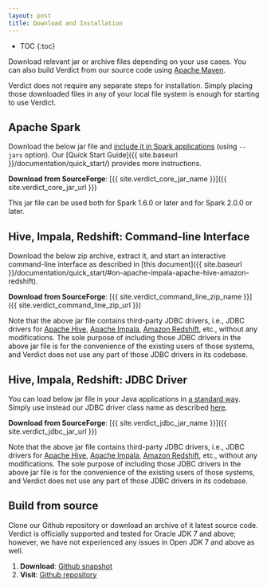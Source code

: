 ```yaml
---
layout: post
title: Download and Installation
---
```


* TOC
{:toc}

Download relevant jar or archive files depending on your use cases. You can also build Verdict from our source code using [Apache Maven](https://maven.apache.org/).

Verdict does not require any separate steps for installation. Simply placing those downloaded files in any of your local file system is enough for starting to use Verdict.


## Apache Spark

Download the below jar file and [include it in Spark applications](https://spark.apache.org/docs/latest/submitting-applications.html#advanced-dependency-management) (using `--jars` option). Our [Quick Start Guide]({{ site.baseurl }}/documentation/quick_start/) provides more instructions.

**Download from SourceForge**: [{{ site.verdict_core_jar_name }}]({{ site.verdict_core_jar_url }})

This jar file can be used both for Spark 1.6.0 or later and for Spark 2.0.0 or later.


## Hive, Impala, Redshift: Command-line Interface

Download the below zip archive, extract it, and start an interactive command-line interface as described in [this document]({{ site.baseurl }}/documentation/quick_start/#on-apache-impala-apache-hive-amazon-redshift).

**Download from SourceForge**: [{{ site.verdict_command_line_zip_name }}]({{ site.verdict_command_line_zip_url }})

Note that the above jar file contains third-party JDBC drivers, i.e., JDBC drivers for [Apache Hive](https://www.cloudera.com/downloads/connectors/hive/jdbc/2-5-4.html), [Apache Impala](https://www.cloudera.com/downloads/connectors/impala/jdbc/2-5-41.html), [Amazon Redshift](http://docs.aws.amazon.com/redshift/latest/mgmt/configure-jdbc-connection.html#download-jdbc-driver), etc., without any modifications. The sole purpose of including those JDBC drivers in the above jar file is for the convenience of the existing users of those systems, and Verdict does not use any part of those JDBC drivers in its codebase.


## Hive, Impala, Redshift: JDBC Driver

You can load below jar file in your Java applications in [a standard way](https://www.tutorialspoint.com/jdbc/jdbc-sample-code.htm). Simply use instead our JDBC driver class name as described [here](http://verdict-doc.readthedocs.io/en/latest/using.html#jdbc-in-java-python-applications).

**Download from SourceForge**: [{{ site.verdict_jdbc_jar_name }}]({{ site.verdict_jdbc_jar_url }})

Note that the above jar file contains third-party JDBC drivers, i.e., JDBC drivers for [Apache Hive](https://www.cloudera.com/downloads/connectors/hive/jdbc/2-5-4.html), [Apache Impala](https://www.cloudera.com/downloads/connectors/impala/jdbc/2-5-41.html), [Amazon Redshift](http://docs.aws.amazon.com/redshift/latest/mgmt/configure-jdbc-connection.html#download-jdbc-driver), etc., without any modifications. The sole purpose of including those JDBC drivers in the above jar file is for the convenience of the existing users of those systems, and Verdict does not use any part of those JDBC drivers in its codebase.

## Build from source

Clone our Github repository or download an archive of it latest source code. Verdict is officially supported and tested for Oracle JDK 7 and above; however, we have not experienced any issues in Open JDK 7 and above as well.

1. **Download**: [Github snapshot](https://github.com/mozafari/verdict/archive/master.zip)
1. **Visit**: [Github repository](https://github.com/mozafari/verdict)

